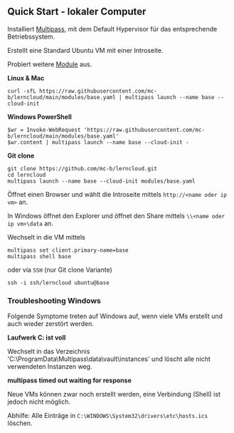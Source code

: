 Quick Start - lokaler Computer
------------------------------

Installiert [Multipass](https://multipass.run/), mit dem Default Hypervisor für das entsprechende Betriebssystem.

Erstellt eine Standard Ubuntu VM mit einer Introseite.

Probiert weitere [Module](../modules/) aus.

**Linux & Mac**

    curl -sfL https://raw.githubusercontent.com/mc-b/lerncloud/main/modules/base.yaml | multipass launch --name base --cloud-init

**Windows PowerShell**    

    $wr = Invoke-WebRequest 'https://raw.githubusercontent.com/mc-b/lerncloud/main/modules/base.yaml'
    $wr.content | multipass launch --name base --cloud-init -

**Git clone** 

    git clone https://github.com/mc-b/lerncloud.git
    cd lerncloud
    multipass launch --name base --cloud-init modules/base.yaml

Öffnet einen Browser und wählt die Introseite mittels `http://<name oder ip vm>` an.

In Windows öffnet den Explorer und öffnet den Share mittels `\\<name oder ip vm>\data` an.

Wechselt in die VM mittels 

    multipass set client.primary-name=base
    multipass shell base
    
oder via `SSH` (nur Git clone Variante)
    
    ssh -i ssh/lerncloud ubuntu@base    
    
### Troubleshooting Windows

Folgende Symptome treten auf Windows auf, wenn viele VMs erstellt und auch wieder zerstört werden.

**Laufwerk C: ist voll**

Wechselt in das Verzeichnis 'C:\ProgramData\Multipass\data\vault\instances' und löscht alle nicht verwendeten Instanzen weg.

**multipass timed out waiting for response**

Neue VMs können zwar noch erstellt werden, eine Verbindung (Shell) ist jedoch nicht möglich.

Abhilfe: Alle Einträge in `C:\WINDOWS\System32\drivers\etc\hosts.ics` löschen. 


    
